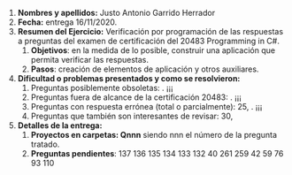 1. **Nombres y apellidos:** Justo Antonio Garrido Herrador
2. **Fecha:** entrega 16/11/2020.
3. **Resumen del Ejercicio:** Verificación por programación de las respuestas a preguntas del examen de certificación del 20483 Programming in C#.
   1. **Objetivos**: en la medida de lo posible, construir una aplicación que permita verificar las respuestas.
   2. **Pasos**: creación de elementos de aplicación y otros auxiliares.
4. **Dificultad o problemas presentados y como se resolvieron:** 
   1. Preguntas posiblemente obsoletas:          . ¡¡¡
   2. Preguntas fuera de alcance de la certificación 20483:       . ¡¡¡
   3. Preguntas con respuesta errónea (total o parcialmente): 25,    . ¡¡¡
   4. Preguntas que también son interesantes de revisar: 30, 
5. **Detalles de la entrega:**
   1. **Proyectos en carpetas: Qnnn** siendo nnn el número de la pregunta tratado. 
   2. **Preguntas pendientes**: 137	136	135	134	133	132	40	261	259	42	59	76	93	110


